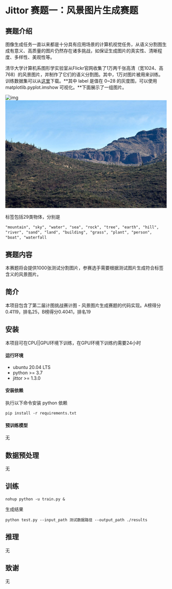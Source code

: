 # Jittor 赛题一：风景图片生成赛题

## 赛题介绍

图像生成任务一直以来都是十分具有应用场景的计算机视觉任务，从语义分割图生成有意义、高质量的图片仍然存在诸多挑战，如保证生成图片的真实性、清晰程度、多样性、美观性等。

清华大学计算机系图形学实验室从Flickr官网收集了1万两千张高清（宽1024、高768）的风景图片，并制作了它们的语义分割图。其中，1万对图片被用来训练。训练数据集可以从[这里](https://cloud.tsinghua.edu.cn/f/1d734cbb68b545d6bdf2/?dl=1)下载。**其中 label 是值在 0~28 的灰度图，可以使用 matplotlib.pyplot.imshow 可视化。**下面展示了一组图片。

![img](https://data.educoder.net/api/attachments/2796740?type=image/jpeg) ![img](README.assets/jpeg-16597031210431.jpeg)

标签包括29类物体，分别是  

```
"mountain", "sky", "water", "sea", "rock", "tree", "earth", "hill", "river", "sand", "land", "building", "grass", "plant", "person", "boat", "waterfall
```

## 赛题内容

本赛题将会提供1000张测试分割图片，参赛选手需要根据测试图片生成符合标签含义的风景图片。

## 简介

本项目包含了第二届计图挑战赛计图 - 风景图片生成赛题的代码实现。A榜得分0.4119，排名25，B榜得分0.4041，排名19

## 安装 

本项目可在CPU||GPU环境下训练，在GPU环境下训练约需要24小时

#### 运行环境

- ubuntu 20.04 LTS
- python >= 3.7
- jittor >= 1.3.0

#### 安装依赖

执行以下命令安装 python 依赖

```
pip install -r requirements.txt
```

#### 预训练模型

无

## 数据预处理

无

## 训练

```shell
nohup python -u train.py &
```

生成结果

```shell
python test.py --input_path 测试数据路径 --output_path ./results
```



## 推理

无

## 致谢

无
